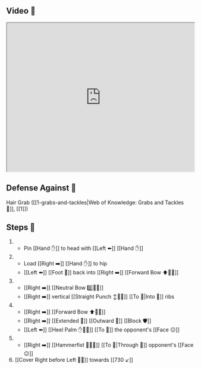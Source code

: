 ## Video 🎥

<iframe src="https://www.youtube.com/embed/3Are4eApYS4?start=200&end=262" width="100%" height="400"></iframe>

## Defense Against 🤺

Hair Grab ([[1-grabs-and-tackles|Web of Knowledge: Grabs and Tackles 🤝]], [[1]])

## Steps 👣

1. - Pin [[Hand ✋]] to head with [[Left ⬅️]] [[Hand ✋]]
2. - Load [[Right ➡️]] [[Hand ✋]] to hip
   - [[Left ⬅️]] [[Foot 🦶]] back into [[Right ➡️]] [[Forward Bow ⬆️🧍‍♂️]]
1. - [[Right ➡️]] [[Neutral Bow 0️⃣🧍‍♂️]] 
    - [[Right ➡️]] vertical [[Straight Punch ↕️👊💥]] [[To 🎯|Into 🎯]] ribs
2. - [[Right ➡️]] [[Forward Bow ⬆️🧍‍♂️]] 
    - [[Right ➡️]] [[Extended 📏]] [[Outward 🔼]] [[Block 🛡️]] 
    - [[Left ⬅️]] [[Heel Palm ✋🌴💥]] [[To 🎯]] the opponent's [[Face 😐]]
3. - [[Right ➡️]] [[Hammerfist 🔨✊💥]] [[To 🎯|Through 🎯]] opponent's [[Face 😐]]
4. [[Cover Right before Left 🦶🔄]] towards [[730 ↙️]]

